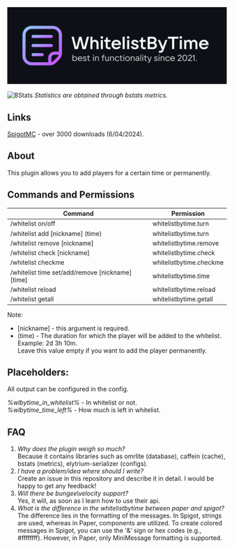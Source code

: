 <img src="./images/header.svg">

![BStats](https://bstats.org/signatures/bukkit/WhitelistByTime.svg)
*Statistics are obtained through bstats metrics.*

## Links
[SpigotMC](https://www.spigotmc.org/resources/whitelistbytime-1-12-2-1-20-4.98946/) - over 3000 downloads (6/04/2024).

## About
This plugin allows you to add players for a certain time or permanently.

## Commands and Permissions
| Command                                          | Permission              |
|--------------------------------------------------|-------------------------|
| /whitelist on/off                                | whitelistbytime.turn    |
| /whitelist add  [nickname] (time)                | whitelistbytime.turn    |
| /whitelist remove [nickname]                     | whitelistbytime.remove  |
| /whitelist check [nickname]                      | whitelistbytime.check   |
| /whitelist checkme                               | whitelistbytime.checkme |
| /whitelist time set/add/remove [nickname] [time] | whitelistbytime.time    |
| /whitelist reload                                | whitelistbytime.reload  |
| /whitelist getall                                | whitelistbytime.getall  |

Note:
- [nickname] - this argument is required.
- (time) - The duration for which the player will be added to the whitelist.\
  Example: 2d 3h 10m.\
  Leave this value empty if you want to add the player permanently.

## Placeholders:
All output can be configured in the config.

*%wlbytime_in_whitelist%* - In whitelist or not.\
*%wlbytime_time_left%* - How much is left in whitelist.

## FAQ
1. *Why does the plugin weigh so much?*\
   Because it contains libraries such as omrlite (database), caffein (cache), bstats (metrics), elytrium-serializer (configs).
2. *I have a problem/idea where should I write?*\
   Create an issue in this repository and describe it in detail. I would be happy to get any feedback!
3. *Will there be bungee\velocity support?*\
   Yes, it will, as soon as I learn how to use their api.
4. *What is the difference in the whitelistbytime between paper and spigot?*\
   The difference lies in the formatting of the messages. In Spigot, strings are used, whereas in Paper, components are utilized. To create colored messages in Spigot, you can use the '&' sign or hex codes (e.g., #ffffffff). However, in Paper, only MiniMessage formatting is supported.
